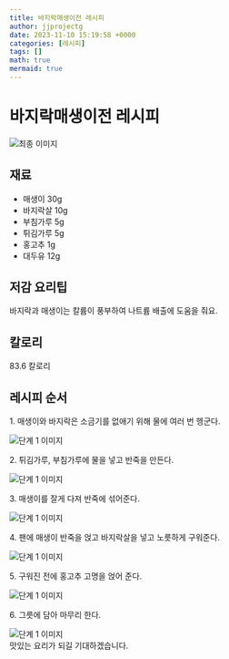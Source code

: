 ```yaml
---
title: 바지락매생이전 레시피
author: jjprojectg
date: 2023-11-10 15:19:58 +0000
categories: [레시피]
tags: []
math: true
mermaid: true
---
```

<meta name="og:type" content="website"/>
<meta charset="UTF-8"/>
<div class="header">
  <h1>바지락매생이전 레시피</h1>
</div>

<div class="container my-4">
  <div class="row">
    <div class="col-12 col-md-6">
      <div class="recipe-image">
        <img src="http://www.foodsafetykorea.go.kr/uploadimg/20200313/20200313055015_1584089415237.JPG" class="step-image" alt="최종 이미지"/>
      </div>
    </div>
    <div class="col-12 col-md-6">
      <div class="ingredients">
        <h2>재료</h2>
        <ul class="card">
          <li> 매생이 30g </li>
          <li>  바지락살 10g </li>
          <li>  부침가루 5g </li>
          <li>  튀김가루 5g </li>
          <li>  홍고추 1g </li>
          <li>  대두유 12g </li>
</ul>
      </div>
    </div>
    <div class="col-12 col-md-6">
      <div class="ingredients">
        <h2>저감 요리팁</h2>
        <div class="card"> 
          <p>
            바지락과 매생이는 칼륨이 풍부하여 나트륨 배출에 도움을 줘요.
          </p>
        </div>
      </div>
      <div class="ingredients">
        <h2>칼로리</h2>
        <div class="card"> 
          <p>
            83.6 칼로리
          </p>
        </div>
      </div>
    </div>
  </div>

  <h2 class="my-4">레시피 순서</h2>
  <div class="card recipe-card">
    <div class="card-body recipe-step">
      <p class="card-text step-description">1. 매생이와 바지락은 소금기를 없애기 위해 물에 여러 번 헹군다.</p>
      <img src="http://www.foodsafetykorea.go.kr/uploadimg/20200313/20200313055036_1584089436625.JPG" alt="단계 1 이미지" class="step-image"/>
    </div>
  </div>
  <div class="card recipe-card">
    <div class="card-body recipe-step">
      <p class="card-text step-description">2. 튀김가루, 부침가루에 물을 넣고 반죽을 만든다.</p>
      <img src="http://www.foodsafetykorea.go.kr/uploadimg/20200313/20200313055048_1584089448253.JPG" alt="단계 1 이미지" class="step-image"/>
    </div>
  </div>
  <div class="card recipe-card">
    <div class="card-body recipe-step">
      <p class="card-text step-description">3. 매생이를 잘게 다져 반죽에 섞어준다.</p>
      <img src="http://www.foodsafetykorea.go.kr/uploadimg/20200313/20200313055058_1584089458476.JPG" alt="단계 1 이미지" class="step-image"/>
    </div>
  </div>
  <div class="card recipe-card">
    <div class="card-body recipe-step">
      <p class="card-text step-description">4. 팬에 매생이 반죽을 얹고 바지락살을 넣고 노릇하게 구워준다.</p>
      <img src="http://www.foodsafetykorea.go.kr/uploadimg/20200313/20200313055109_1584089469724.JPG" alt="단계 1 이미지" class="step-image"/>
    </div>
  </div>
  <div class="card recipe-card">
    <div class="card-body recipe-step">
      <p class="card-text step-description">5. 구워진 전에 홍고추 고명을 얹어 준다.</p>
      <img src="http://www.foodsafetykorea.go.kr/uploadimg/20200313/20200313055122_1584089482903.JPG" alt="단계 1 이미지" class="step-image"/>
    </div>
  </div>
  <div class="card recipe-card">
    <div class="card-body recipe-step">
      <p class="card-text step-description">6. 그릇에 담아 마무리 한다.</p>
      <img src="http://www.foodsafetykorea.go.kr/uploadimg/20200313/20200313055142_1584089502033.JPG" alt="단계 1 이미지" class="step-image"/>
    </div>
  </div>

</div>
맛있는 요리가 되길 기대하겠습니다.
